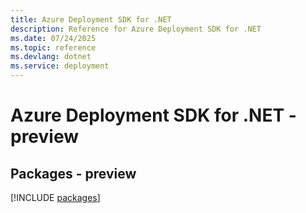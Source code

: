 ```yaml
---
title: Azure Deployment SDK for .NET
description: Reference for Azure Deployment SDK for .NET
ms.date: 07/24/2025
ms.topic: reference
ms.devlang: dotnet
ms.service: deployment
---
```

# Azure Deployment SDK for .NET - preview
## Packages - preview
[!INCLUDE [packages](deployment-index.md)]